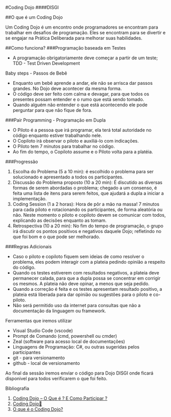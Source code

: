 #Coding Dojo
####DISGI
 
##O que é um Coding Dojo

Um Coding Dojo é um encontro onde programadores se encontram para trabalhar em desafios de programação. Eles se encontram para se divertir e se engajar na Prática Deliberada para melhorar suas habilidades.

##Como funciona?
###Programação baseada em Testes

* A programação obrigatoriamente deve começar a partir de um teste; TDD - Test Driven Development

Baby steps - Passos de Bebê

* Enquanto um bebê aprende a andar, ele não se arrisca dar passos grandes. No Dojo deve acontecer da mesma forma.
* O código deve ser feito com calma e devagar, para que todos os presentes possam entender e o rumo que está sendo tomado.
* Quando alguém não entender o que está acontecendo ele pode perguntar para que não fique de fora.

###Pair Programming - Programação em Dupla

* O Piloto é a pessoa que irá programar, ela terá total autoridade no código enquanto estiver trabalhando nele.
* O Copiloto irá observar o piloto e auxiliá-lo com indicações.
* O Piloto tem 7 minutos para trabalhar no código.
* Ao fim do tempo, o Copiloto assume e o Piloto volta para a platéia.

###Progressão

1. Escolha do Problema (5 a 10 min): é escolhido o problema para ser solucionado e apresentado a todos os participantes.
2. Discussão do Problema proposto (10 a 20 min): É discutido as diversas formas de serem abordadas o problema; chegado a um consenso, é feita uma lista de itens para serem feitos, que ajudará a dupla a iniciar a implementação.
3. Coding Session (1 a 2 horas): Hora de pôr a mão na massa! 7 minutos para cada piloto e rotacionando os participantes, de forma aleatória ou não. Neste momento o piloto e copiloto devem se comunicar com todos, explicando as decisões enquanto as tomam.
4. Retrospectiva (10 a 20 min): No fim do tempo de programação, o grupo irá discutir os pontos positivos e negativos daquele Dojo; refletindo no que foi bom e o que pode ser melhorado.

###Regras Adicionais

* Caso o piloto e copiloto fiquem sem ideias de como resolver o problema, eles podem interagir com a plateia pedindo opinião a respeito do código.
* Quando os testes estiverem com resultados negativos, a plateia deve permanecer calada, para que a dupla possa se concentrar em corrigir os mesmos. A plateia não deve opinar, a menos que seja pedido.
* Quando a correção é feita e os testes apresentam resultado positivo, a plateia está liberada para dar opinião ou sugestões para o piloto e co-piloto.
* Não será permitido uso da internet para consultas que não a documentação da linguagem ou framework.

Ferramentas que iremos utilizar
* Visual Studio Code (vscode)
* Prompt de Comando (cmd, powershell ou cmder)
* Zeal (software para acesso local de documentações)
* Linguagens de Programação: C#, ou outras sugeridas pelos participantes
* git - para versionamento 
* github - local de versionamento

Ao final da sessão iremos enviar o código para Dojo DISGI onde ficará disponivel para todos verificarem o que foi feito.

Bibliografia

1. [Coding Dojo – O Que é ? E Como Participar ?](http://flaviosilveira.com/2011/coding-dojo-o-que-e-e-como-participar/)
2. [Coding Dojo🥋](https://medium.com/@lucascaixeta/coding-dojo-4e0b1ea69735)
3. [O que é o Coding Dojo?](https://www.devmedia.com.br/o-que-e-o-coding-dojo/30517)
